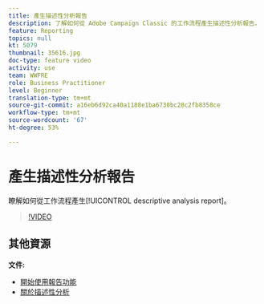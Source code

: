 ```yaml
---
title: 產生描述性分析報告
description: 了解如何從 Adobe Campaign Classic 的工作流程產生描述性分析報告。
feature: Reporting
topics: null
kt: 5079
thumbnail: 35616.jpg
doc-type: feature video
activity: use
team: WWFRE
role: Business Practitioner
level: Beginner
translation-type: tm+mt
source-git-commit: a16eb6d92ca40a1188e1ba6730bc28c2fb8358ce
workflow-type: tm+mt
source-wordcount: '67'
ht-degree: 53%

---
```



# 產生描述性分析報告

瞭解如何從工作流程產生[!UICONTROL descriptive analysis report]。

>[!VIDEO](https://video.tv.adobe.com/v/35616?quality=12)

## 其他資源

**文件:**

* [開始使用報告功能](https://docs.adobe.com/content/help/en/campaign-classic/using/reporting/reporting-in-adobe-campaign/about-adobe-campaign-reporting-tools.html)
* [關於描述性分析](https://docs.adobe.com/content/help/en/campaign-classic/using/reporting/analyzing-populations/about-descriptive-analysis.html)
